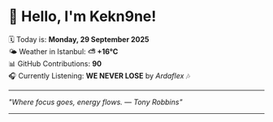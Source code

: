 # 👋 Hello, I'm Kekn9ne!

🗓️ Today is: **Monday, 29 September 2025**  
🌤️ Weather in Istanbul: **⛅️  +16°C**  
📊 GitHub Contributions: **90**  
🎧 Currently Listening: **WE NEVER LOSE** by *Ardaflex* 🎶

---

_"Where focus goes, energy flows. — *Tony Robbins*"_

---

